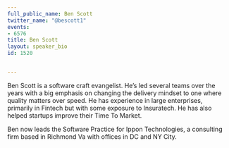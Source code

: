 ---
full_public_name: Ben Scott
twitter_name: "@bescott1"
events:
- 6576
title: Ben Scott
layout: speaker_bio
id: 1520

---
Ben Scott is a software craft evangelist. He’s led several teams over the years with a big emphasis on changing the delivery mindset to one where quality matters over speed. He has experience in large enterprises, primarily in Fintech but with some exposure to Insuratech. He has also helped startups improve their Time To Market.

Ben now leads the Software Practice for Ippon Technologies, a consulting firm based in Richmond Va with offices in DC and NY City.
